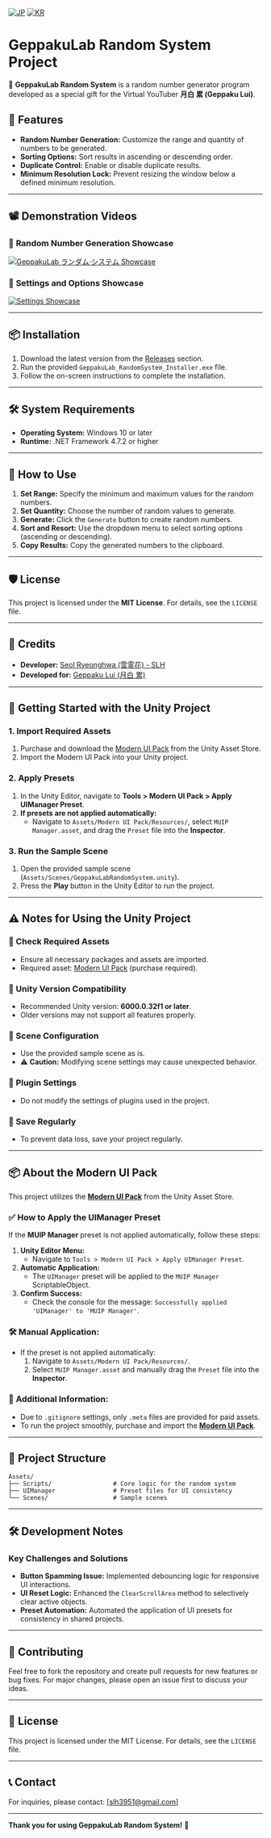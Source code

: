 [![JP](https://img.shields.io/badge/Language-Japanese-blue)](https://github.com/dev-SLH/GeppakuLabRandomSystem/blob/main/Readme%20En.md) [![KR](https://img.shields.io/badge/Language-Korean-red)](https://github.com/dev-SLH/GeppakuLabRandomSystem/blob/main/Readme%20Kr.md)

# GeppakuLab Random System Project

🌙 **GeppakuLab Random System** is a random number generator program developed as a special gift for the Virtual YouTuber **月白 累 (Geppaku Lui)**.

## 🎯 Features
- **Random Number Generation:** Customize the range and quantity of numbers to be generated.
- **Sorting Options:** Sort results in ascending or descending order.
- **Duplicate Control:** Enable or disable duplicate results.
- **Minimum Resolution Lock:** Prevent resizing the window below a defined minimum resolution.

---

## 📽️ Demonstration Videos

### 🎥 **Random Number Generation Showcase**
[![GeppakuLab ランダム·システム Showcase](https://img.youtube.com/vi/j1sl5BKaaOg/0.jpg)](https://youtu.be/j1sl5BKaaOg)

### 🎥 **Settings and Options Showcase**
[![Settings Showcase](https://img.youtube.com/vi/RKB7lpRkYCU/0.jpg)](https://youtu.be/RKB7lpRkYCU)

---

## 📦 Installation
1. Download the latest version from the [Releases](https://github.com/dev-SLH/GeppakuLabRandomSystem/releases) section.
2. Run the provided `GeppakuLab_RandomSystem_Installer.exe` file.
3. Follow the on-screen instructions to complete the installation.

---

## 🛠️ System Requirements
- **Operating System:** Windows 10 or later
- **Runtime:** .NET Framework 4.7.2 or higher

---

## 📖 How to Use

1. **Set Range:** Specify the minimum and maximum values for the random numbers.
2. **Set Quantity:** Choose the number of random values to generate.
3. **Generate:** Click the `Generate` button to create random numbers.
4. **Sort and Resort:** Use the dropdown menu to select sorting options (ascending or descending).
5. **Copy Results:** Copy the generated numbers to the clipboard.

---

## 🛡️ License
This project is licensed under the **MIT License**. For details, see the `LICENSE` file.

---

## 💌 Credits
- **Developer:** [Seol Ryeonghwa (雪霊花) - SLH](https://x.com/slh3951)
- **Developed for:** [Geppaku Lui (月白 累)](https://www.youtube.com/@Geppaku_Lui)

---

## 🚀 Getting Started with the Unity Project

### 1. Import Required Assets
1. Purchase and download the [Modern UI Pack](https://assetstore.unity.com/packages/tools/gui/modern-ui-pack-201717) from the Unity Asset Store.
2. Import the Modern UI Pack into your Unity project.

### 2. Apply Presets
1. In the Unity Editor, navigate to **Tools > Modern UI Pack > Apply UIManager Preset**.
2. **If presets are not applied automatically:**
   - Navigate to `Assets/Modern UI Pack/Resources/`, select `MUIP Manager.asset`,
     and drag the `Preset` file into the **Inspector**.

### 3. Run the Sample Scene
1. Open the provided sample scene (`Assets/Scenes/GeppakuLabRandomSystem.unity`).
2. Press the **Play** button in the Unity Editor to run the project.

---

## ⚠️ Notes for Using the Unity Project

### 📌 Check Required Assets
- Ensure all necessary packages and assets are imported.
- Required asset: [Modern UI Pack](https://assetstore.unity.com/packages/tools/gui/modern-ui-pack-201717) (purchase required).

### 📌 Unity Version Compatibility
- Recommended Unity version: **6000.0.32f1 or later**.
- Older versions may not support all features properly.

### 📌 Scene Configuration
- Use the provided sample scene as is.
- ⚠️ **Caution:** Modifying scene settings may cause unexpected behavior.

### 📌 Plugin Settings
- Do not modify the settings of plugins used in the project.

### 📌 Save Regularly
- To prevent data loss, save your project regularly.

---

## 📦 About the Modern UI Pack

This project utilizes the [**Modern UI Pack**](https://assetstore.unity.com/packages/tools/gui/modern-ui-pack-201717) from the Unity Asset Store.

### ✅ **How to Apply the UIManager Preset**

If the **MUIP Manager** preset is not applied automatically, follow these steps:

1. **Unity Editor Menu:**
   - Navigate to `Tools > Modern UI Pack > Apply UIManager Preset`.
2. **Automatic Application:**
   - The `UIManager` preset will be applied to the `MUIP Manager` ScriptableObject.
3. **Confirm Success:**
   - Check the console for the message: `Successfully applied 'UIManager' to 'MUIP Manager'`.

### 🛠️ **Manual Application:**

- If the preset is not applied automatically:
  1. Navigate to `Assets/Modern UI Pack/Resources/`.
  2. Select `MUIP Manager.asset` and manually drag the `Preset` file into the **Inspector**.

### 🚀 **Additional Information:**

- Due to `.gitignore` settings, only `.meta` files are provided for paid assets.
- To run the project smoothly, purchase and import the [**Modern UI Pack**](https://assetstore.unity.com/packages/tools/gui/modern-ui-pack-201717).

---

## 📝 Project Structure
```plaintext
Assets/
├── Scripts/                 # Core logic for the random system
├── UIManager                # Preset files for UI consistency
└── Scenes/                  # Sample scenes
```

---

## 🛠️ Development Notes
### Key Challenges and Solutions
- **Button Spamming Issue:** Implemented debouncing logic for responsive UI interactions.
- **UI Reset Logic:** Enhanced the `ClearScrollArea` method to selectively clear active objects.
- **Preset Automation:** Automated the application of UI presets for consistency in shared projects.

---

## 💬 Contributing
Feel free to fork the repository and create pull requests for new features or bug fixes. For major changes, please open an issue first to discuss your ideas.

---

## 📝 License
This project is licensed under the MIT License. For details, see the `LICENSE` file.

---

## 📞 Contact
For inquiries, please contact: [slh3951@gmail.com]

---

**Thank you for using GeppakuLab Random System!** 🌙

